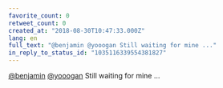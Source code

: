 ```yaml
---
favorite_count: 0
retweet_count: 0
created_at: "2018-08-30T10:47:33.000Z"
lang: en
full_text: "@benjamin @yooogan Still waiting for mine ..."
in_reply_to_status_id: "1035116339554381827"
---
```


[@benjamin](https://twitter.com/benjamin)
[@yooogan](https://twitter.com/yooogan) Still waiting for mine ...
